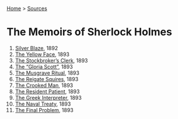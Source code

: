 [Home](/) > [Sources](/sources)
# The Memoirs of Sherlock Holmes

1. [Silver Blaze](/src/memo/silv/en/content), 1892
2. [The Yellow Face](/src/memo/yell/en/content), 1893
3. [The Stockbroker’s Clerk](/src/memo/stoc/en/content), 1893
4. [The “Gloria Scott”](/src/memo/glor/en/content), 1893
5. [The Musgrave Ritual](/src/memo/musg/en/content), 1893
6. [The Reigate Squires](/src/memo/reig/en/content), 1893
7. [The Crooked Man](/src/memo/croo/en/content), 1893
8. [The Resident Patient](/src/memo/resi/en/content), 1893
9. [The Greek Interpreter](/src/memo/gree/en/content), 1893
10. [The Naval Treaty](/src/memo/nava/en/content), 1893
11. [The Final Problem](/src/memo/fina/en/content), 1893